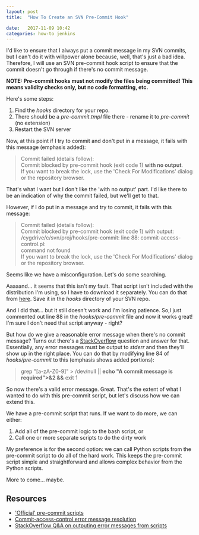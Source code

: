```yaml
---
layout: post
title:  "How To Create an SVN Pre-Commit Hook"

date:   2017-11-09 10:42
categories: how-to jenkins
---
```


I'd like to ensure that I always put a commit message in my SVN commits, but I can't do it with willpower alone because, well, that's just a bad idea. Therefore, I will use an SVN pre-commit hook script to ensure that the commit doesn't go through if there's no commit message. 

**NOTE: Pre-commit hooks must not modify the files being committed! This means validity checks only, but no code formatting, etc.**

Here's some steps:

1. Find the *hooks* directory for your repo. 
2. There should be a *pre-commit.tmpl* file there - rename it to *pre-commit* (no extension)
3. Restart the SVN server

Now, at this point if I try to commit and don't put in a message, it fails with this message (emphasis added):

> Commit failed (details follow):  
> Commit blocked by pre-commit hook (exit code 1) **with no output**.  
> If you want to break the lock, use the 'Check For Modifications' dialog or the repository browser.  

That's what I want but I don't like the 'with no output' part. I'd like there to be an indication of why the commit failed, but we'll get to that.

However, if I do put in a message and try to commit, it fails with this message:

> Commit failed (details follow):  
> Commit blocked by pre-commit hook (exit code 1) with output:  
> /cygdrive/c/svn/proj/hooks/pre-commit: line 88: commit-access-control.pl:  
>  command not found  
> If you want to break the lock, use the 'Check For Modifications' dialog or the repository browser.  

Seems like we have a misconfiguration. Let's do some searching.

Aaaaand... it seems that this isn't my fault. That script isn't included with the distribution I'm using, so I have to download it separately. You can do that from [here](http://svn.apache.org/viewvc/subversion/trunk/tools/hook-scripts/commit-access-control.pl.in?view=co). Save it in the *hooks* directory of your SVN repo.

And I did that... but it still doesn't work and I'm losing patience. So,I just commented out line 88 in the *hooks/pre-commit* file and now it works great! I'm sure I don't need that script anyway - right?

But how do we give a reasonable error message when there's no commit message? Turns out there's a [StackOverflow](https://stackoverflow.com/questions/16751653/unable-to-generate-output-from-svn-pre-commit-hook) question and answer for that. Essentially, any error messages must be output to *stderr* and then they'll show up in the right place. You can do that by modifying line 84 of *hooks/pre-commit* to this (emphasis shows added portions):
>    grep "[a-zA-Z0-9]" > /dev/null \|\| **echo "A commit message is required">&2  &&** exit 1

So now there's a valid error message. Great. That's the extent of what I wanted to do with this pre-commit script, but let's discuss how we can extend this.

We have a pre-commit script that runs. If we want to do more, we can either:
1. Add all of the pre-commit logic to the bash script, or
2. Call one or more separate scripts to do the dirty work

My preference is for the second option: we can call Python scripts from the pre-commit script to do all of the hard work. This keeps the pre-commit script simple and straightforward and allows complex behavior from the Python scripts.

More to come... maybe.


## Resources ##
* ['Official' pre-commit scripts](http://svn.apache.org/repos/asf/subversion/trunk/tools/hook-scripts/)
* [Commit-access-control error message resolution](https://subversion.open.collab.net/ds/viewMessage.do?dsForumId=3&dsMessageId=356435&orderBy=createDate&orderType=desc)
* [StackOverflow Q&A on outputing error messages from scripts](https://stackoverflow.com/questions/16751653/unable-to-generate-output-from-svn-pre-commit-hook)
